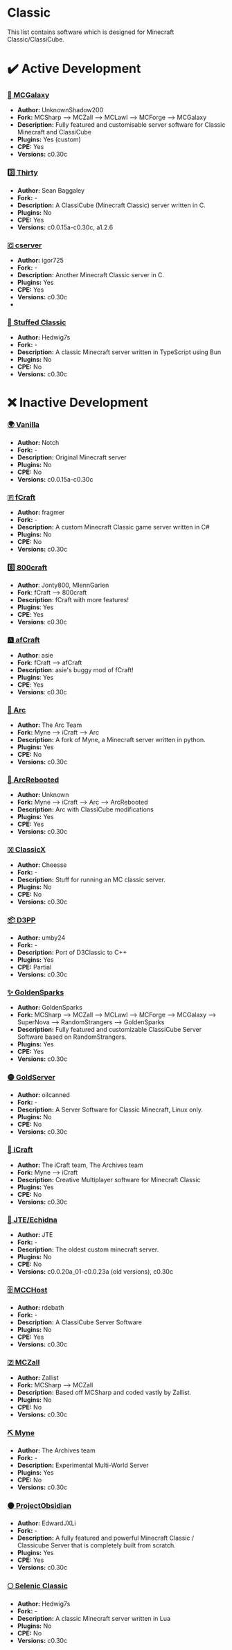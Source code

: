 # Classic
This list contains software which is designed for Minecraft Classic/ClassiCube.

# ✔️ Active Development
### [🌌 MCGalaxy](https://github.com/ClassiCube/MCGalaxy)
- **Author:** UnknownShadow200
- **Fork:** MCSharp --> MCZall --> MCLawl --> MCForge --> MCGalaxy
- **Description:** Fully featured and customisable server software for Classic Minecraft and ClassiCube
- **Plugins:** Yes (custom)
- **CPE:** Yes
- **Versions:** c0.30c
  
### [3️⃣ Thirty](https://dev.firestick.games/sean/thirty)
- **Author:** Sean Baggaley
- **Fork:** -
- **Description:** A ClassiCube (Minecraft Classic) server written in C.
- **Plugins:** No
- **CPE:** Yes
- **Versions:** c0.0.15a-c0.30c, a1.2.6

### [🇨 cserver](https://github.com/igor725/cserver)
- **Author:** igor725
- **Fork:** -
- **Description:** Another Minecraft Classic server in C.
- **Plugins:** Yes
- **CPE:** Yes
- **Versions:** c0.30c
- 
### [🥯 Stuffed Classic](https://github.com/Hedwig7s/Stuffed-Classic)
- **Author:** Hedwig7s
- **Fork:** -
- **Description:** A classic Minecraft server written in TypeScript using Bun
- **Plugins:** No
- **CPE:** No
- **Versions:** c0.30c

# ❌ Inactive Development
### [🌍 Vanilla](https://github.com/Minecraft-Classic-Server-Archive/Vanilla)
- **Author:** Notch
- **Fork:** -
- **Description:** Original Minecraft server
- **Plugins:** No
- **CPE:** No
- **Versions:** c0.0.15a-c0.30c

### [🇫 fCraft](https://github.com/mstefarov/fCraft)
- **Author:** fragmer
- **Fork:** -
- **Description:** A custom Minecraft Classic game server written in C#
- **Plugins:** No
- **CPE:** No
- **Versions:** c0.30c

### [8️⃣ 800craft](https://github.com/MlennGarien/800craft)
- **Author**: Jonty800, MlennGarien
- **Fork**: fCraft --> 800craft
- **Description**: fCraft with more features!
- **Plugins**: Yes
- **CPE**: Yes
- **Versions**: c0.30c

### [🅰️ afCraft](https://github.com/asiekierka/afCraft)
- **Author**: asie
- **Fork**: fCraft --> afCraft
- **Description**: asie's buggy mod of fCraft!
- **Plugins**: Yes
- **CPE**: Yes
- **Versions**: c0.30c

### [🌈 Arc](https://github.com/Minecraft-Classic-Server-Archive/Arc)
- **Author:** The Arc Team
- **Fork:** Myne --> iCraft --> Arc
- **Description:** A fork of Myne, a Minecraft server written in python.
- **Plugins:** Yes
- **CPE:** No
- **Versions:** c0.30c

### [🔄 ArcRebooted](https://github.com/Minecraft-Classic-Server-Archive/ArcRebooted)
- **Author:** Unknown
- **Fork:** Myne --> iCraft --> Arc --> ArcRebooted
- **Description:** Arc with ClassiCube modifications
- **Plugins:** Yes
- **CPE:** Yes
- **Versions:** c0.30c

### [🇽 ClassicX](https://github.com/Cheesse/ClassicX)
- **Author:** Cheesse
- **Fork:** -
- **Description:** Stuff for running an MC classic server.
- **Plugins:** No
- **CPE:** No
- **Versions:** c0.30c

### [📦 D3PP](https://github.com/umby24/D3PP)
- **Author:** umby24
- **Fork:** -
- **Description:** Port of D3Classic to C++
- **Plugins:** Yes
- **CPE:** Partial
- **Versions:** c0.30c

### [✨ GoldenSparks](https://github.com/RandomStrangers/Sparkie)
- **Author:** GoldenSparks
- **Fork:** MCSharp --> MCZall --> MCLawl --> MCForge --> MCGalaxy --> SuperNova --> RandomStrangers --> GoldenSparks
- **Description:** Fully featured and customizable ClassiCube Server Software based on RandomStrangers.
- **Plugins:** Yes
- **CPE:** Yes
- **Versions:** c0.30c

### [🟡 GoldServer](https://github.com/oilcanned/GoldServer)
- **Author:** oilcanned
- **Fork:** -
- **Description:** A Server Software for Classic Minecraft, Linux only.
- **Plugins:** No
- **CPE:** No
- **Versions:** c0.30c

### [📱 iCraft](https://github.com/Minecraft-Classic-Server-Archive/iCraft)
- **Author:** The iCraft team, The Archives team
- **Fork:** Myne --> iCraft
- **Description:** Creative Multiplayer software for Minecraft Classic
- **Plugins:** Yes
- **CPE:** No
- **Versions:** c0.30c

### [🦔 JTE/Echidna](https://github.com/Minecraft-Classic-Server-Archive/JTE)
- **Author:** JTE
- **Fork:** -
- **Description:** The oldest custom minecraft server. 
- **Plugins:** No
- **CPE:** No
- **Versions:** c0.0.20a_01-c0.0.23a (old versions), c0.30c

### [🗄️ MCCHost](https://github.com/rdebath/mcchost)
- **Author:** rdebath
- **Fork:** -
- **Description:** A ClassiCube Server Software
- **Plugins:** No
- **CPE:** Yes
- **Versions:** c0.30c

### [🇿 MCZall](https://sourceforge.net/projects/mczall/files/)
- **Author:** Zallist
- **Fork:** MCSharp --> MCZall
- **Description:** Based off MCSharp and coded vastly by Zallist.
- **Plugins:** No
- **CPE:** No
- **Versions:** c0.30c

### [⛏️ Myne](https://github.com/Minecraft-Classic-Server-Archive/Myne)
- **Author:** The Archives team
- **Fork:** -
- **Description:** Experimental Multi-World Server
- **Plugins:** Yes
- **CPE:** No
- **Versions:** c0.30c

### [⚫ ProjectObsidian](https://github.com/EdwardJXLi/ProjectObsidian)
- **Author:** EdwardJXLi
- **Fork:** -
- **Description:** A fully featured and powerful Minecraft Classic / Classicube Server that is completely built from scratch.
- **Plugins:** Yes
- **CPE:** Yes
- **Versions:** c0.30c

### [🌕 Selenic Classic](https://github.com/Hedwig7s/Selenic-Classic)
- **Author:** Hedwig7s
- **Fork:** -
- **Description:** A classic Minecraft server written in Lua
- **Plugins:** No
- **CPE:** No
- **Versions:** c0.30c

